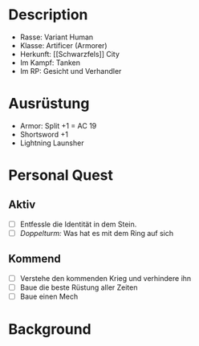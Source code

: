 # Description

- Rasse: Variant Human 
- Klasse: Artificer (Armorer)
- Herkunft: [[Schwarzfels]] City
- Im Kampf: Tanken
- Im RP: Gesicht und Verhandler

# Ausrüstung

- Armor: Split +1 = AC 19
- Shortsword +1
- Lightning Launsher

# Personal Quest
## Aktiv
- [ ] Entfessle die Identität in dem Stein.
- [ ] *Doppelturm:* Was hat es mit dem Ring auf sich
## Kommend
- [ ] Verstehe den kommenden Krieg und verhindere ihn
- [ ] Baue die beste Rüstung aller Zeiten
- [ ] Baue einen Mech

# Background